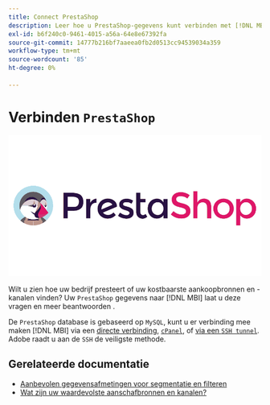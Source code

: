 ```yaml
---
title: Connect PrestaShop
description: Leer hoe u PrestaShop-gegevens kunt verbinden met [!DNL MBI].
exl-id: b6f240c0-9461-4015-a56a-64e8e67392fa
source-git-commit: 14777b216bf7aaeea0fb2d0513cc94539034a359
workflow-type: tm+mt
source-wordcount: '85'
ht-degree: 0%

---
```


# Verbinden `PrestaShop`

![](../../../assets/Prestashop-logo.png)

Wilt u zien hoe uw bedrijf presteert of uw kostbaarste aankoopbronnen en -kanalen vinden? Uw `PrestaShop` gegevens naar [!DNL MBI] laat u deze vragen en meer beantwoorden .

De `PrestaShop` database is gebaseerd op `MySQL`, kunt u er verbinding mee maken [!DNL MBI] via een [directe verbinding](../integrations/mysql-via-a-direct-connection.md), [`cPanel`](../integrations/mysql-via-cpanel.md), of [via een `SSH tunnel`](../integrations/mysql-via-ssh-tunnel.md). Adobe raadt u aan de `SSH` de veiligste methode.

## Gerelateerde documentatie

* [Aanbevolen gegevensafmetingen voor segmentatie en filteren](../../../best-practices/segment-filter.md)
* [Wat zijn uw waardevolste aanschafbronnen en kanalen?](../../analysis/most-value-source-channel.md)
